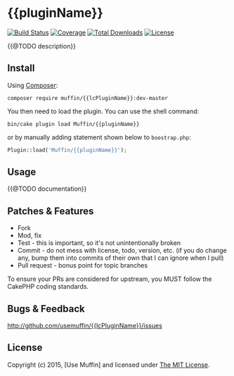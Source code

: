 # {{pluginName}}

[![Build Status](https://img.shields.io/travis/UseMuffin/{{pluginName}}/master.svg?style=flat-square)](https://travis-ci.org/UseMuffin/{{pluginName}})
[![Coverage](https://img.shields.io/coveralls/UseMuffin/{{pluginName}}/master.svg?style=flat-square)](https://coveralls.io/r/UseMuffin/{{pluginName}})
[![Total Downloads](https://img.shields.io/packagist/dt/muffin/{{lcPluginName}}.svg?style=flat-square)](https://packagist.org/packages/muffin/{{lcPluginName}})
[![License](https://img.shields.io/badge/license-MIT-blue.svg?style=flat-square)](LICENSE)

{{@TODO description}}

## Install

Using [Composer][composer]:

```
composer require muffin/{{lcPluginName}}:dev-master
```

You then need to load the plugin. You can use the shell command:

```
bin/cake plugin load Muffin/{{pluginName}}
```

or by manually adding statement shown below to `boostrap.php`:

```php
Plugin::load('Muffin/{{pluginName}}');
```

## Usage

{{@TODO documentation}}

## Patches & Features

* Fork
* Mod, fix
* Test - this is important, so it's not unintentionally broken
* Commit - do not mess with license, todo, version, etc. (if you do change any, bump them into commits of
their own that I can ignore when I pull)
* Pull request - bonus point for topic branches

To ensure your PRs are considered for upstream, you MUST follow the CakePHP coding standards.

## Bugs & Feedback

http://github.com/usemuffin/{{lcPluginName}}/issues

## License

Copyright (c) 2015, [Use Muffin] and licensed under [The MIT License][mit].

[cakephp]:http://cakephp.org
[composer]:http://getcomposer.org
[mit]:http://www.opensource.org/licenses/mit-license.php
[muffin]:http://usemuffin.com

